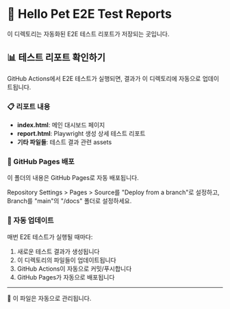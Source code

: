 # 🐾 Hello Pet E2E Test Reports

이 디렉토리는 자동화된 E2E 테스트 리포트가 저장되는 곳입니다.

## 📊 테스트 리포트 확인하기

GitHub Actions에서 E2E 테스트가 실행되면, 결과가 이 디렉토리에 자동으로 업데이트됩니다.

### 📋 리포트 내용

- **index.html**: 메인 대시보드 페이지
- **report.html**: Playwright 생성 상세 테스트 리포트
- **기타 파일들**: 테스트 결과 관련 assets

### 🚀 GitHub Pages 배포

이 폴더의 내용은 GitHub Pages로 자동 배포됩니다.

Repository Settings > Pages > Source를 "Deploy from a branch"로 설정하고, Branch를 "main"의 "/docs" 폴더로 설정하세요.

### 🔄 자동 업데이트

매번 E2E 테스트가 실행될 때마다:

1. 새로운 테스트 결과가 생성됩니다
2. 이 디렉토리의 파일들이 업데이트됩니다
3. GitHub Actions이 자동으로 커밋/푸시합니다
4. GitHub Pages가 자동으로 배포됩니다

---

🤖 이 파일은 자동으로 관리됩니다.